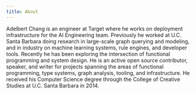 ```yaml
---
title: About
---
```


Adelbert Chang is an engineer at Target where he works on deployment infrastructure for the
AI Engineering team. Previously he worked at U.C. Santa Barbara doing research in
large-scale graph querying and modeling, and in industry on machine learning systems, rule engines,
and developer tools. Recently he has been exploring the intersection of functional programming and
system design. He is an active open source contributor, speaker, and writer for projects spanning
the areas of functional programming, type systems, graph analysis, tooling, and infrastructure. He
received his Computer Science degree through the College of Creative Studies at U.C. Santa Barbara
in 2014.

